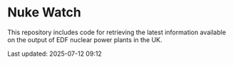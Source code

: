 # Nuke Watch

This repository includes code for retrieving the latest information available on the output of EDF nuclear power plants in the UK.

Last updated: 2025-07-12 09:12